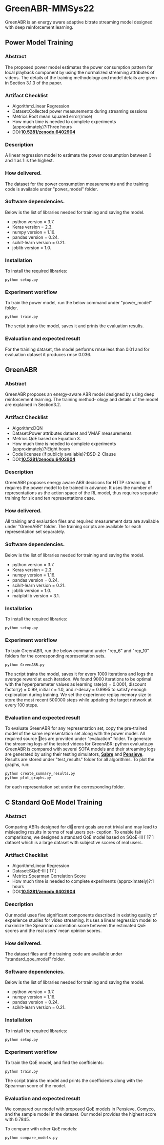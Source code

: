 # GreenABR-MMSys22
GreenABR is an energy aware adaptive bitrate streaming model designed with deep reinforcement learning. 


## Power Model Training


### Abstract
The proposed power model estimates the power consumption pattern for local playback component by using the normalized streaming attributes of videos. 
The details of the training methodology and model details are given in Section 3.1.3 of the paper.


### Artifact Checklist

- Algorithm:Linear Regression
- Dataset:Collected power measurements during streaming
    sessions
- Metrics:Root mean squared error(rmse)
- How much time is needed to complete experiments
    (approximately)?:Three hours
- DOI:[**10.5281/zenodo.6402904**](https://zenodo.org/badge/latestdoi/470391129)



### Description
A linear regression model to estimate the power consumption between 0 and 1 as 1 is the highest.


### How delivered.
The dataset for the power consumption measurements and the training code is available under "power_model" folder.


### Software dependencies.

Below is the list of libraries needed for training and saving the model.

- python version = 3.7.
- Keras version = 2.3.
- numpy version = 1.16.
- pandas version = 0.24.
- scikit-learn version = 0.21.
- joblib version = 1.0.


### Installation
To install the required libraries:
```
python setup.py
```

### Experiment workflow
To train the power model, run the below command under "power_model" folder.
```
python train.py
```
The script trains the model, saves it and prints the evaluation
results.



### Evaluation and expected result

For the training dataset, the model performs rmse less than
0.01 and for evaluation dataset it produces rmse 0.036.


## GreenABR

### Abstract

GreenABR proposes an energy-aware ABR model designed
by using deep reinforcement learning. The training method-
ology and details of the model are explained in Section3.2.

### Artifact Checklist

- Algorithm:DQN
- Dataset:Power attributes dataset and VMAF measurements
- Metrics:QoE based on Equation 3.
- How much time is needed to complete experiments
    (approximately)?:Eight hours
- Code licenses (if publicly available)?:BSD-2-Clause
- DOI:[**10.5281/zenodo.6402904**](https://zenodo.org/badge/latestdoi/470391129)

### Description

GreenABR proposes energy aware ABR decisions for HTTP
streaming. It requires the power model to be trained in advance. It uses the number of representations as the action
space of the RL model, thus requires separate training for six and ten representations case.

### How delivered.

All training and evaluation files and required measurement data are available under "GreenABR"
folder. The training scripts are available for each representation set separately.

### Software dependencies.
Below is the list of libraries needed for training and saving the model.

- python version = 3.7.
- Keras version = 2.3.
- numpy version = 1.16.
- pandas version = 0.24.
- scikit-learn version = 0.21.
- joblib version = 1.0.
- matplotlib version = 3.1.

### Installation

To install the required libraries:

```
python setup.py
```
### Experiment workflow

To train GreenABR, run the below command under "rep_6"
and "rep_10" folders for the corresponding representation sets.

```
python GreenABR.py
```
The script trains the model, saves it for every 1000 iterations
and logs the average reward at each iteration. We found 9000
iterations to be optimal with the hyperparameter values as
learning rate($\alpha$) = 0.0001, discount factor($\gamma$) = 0.99, 
initial $\epsilon$ = 1.0, and $\epsilon$-decay = 0.9995 to satisfy enough exploration
during training. We set the experience replay memory size to
store the most recent 500000 steps while updating the target
network at every 100 steps.


### Evaluation and expected result
To evaluate GreenABR for any representation set, copy the
pre-trained model of the same representation set along with
the power model. All required source ￿les are provided under
"evaluation" folder. To generate the streaming logs of the
tested videos for GreenABR:
python evaluate.py
GreenABR is compared with several SOTA models and
their streaming logs are generated by using their testing
simulators, [**Sabre**](https://github.com/umass-lids/sabre) and [**Pensieve**](https://github.com/hongzimao/pensieve). Results are stored under "test_results"
folder for all algorithms. 
To plot the graphs, run:
```
python create_summary_results.py
python plot_graphs.py
```
for each representation set under the corresponding folder.


## C Standard QoE Model Training


### Abstract
Comparing ABRs designed for di￿erent goals are not trivial
and may lead to misleading results in terms of real users per-
ception. To enable fair comparisons, we designed a standard
QoE model based on SQoE-III [ 17 ] dataset which is a large
dataset with subjective scores of real users.


### Artifact Checklist

- Algorithm:Linear Regression
- Dataset:SQoE-III [ 17 ]
- Metrics:Spearman Correlation Score
- How much time is needed to complete experiments
    (approximately)?:1 hours
- DOI:[**10.5281/zenodo.6402904**](https://zenodo.org/badge/latestdoi/470391129)


### Description
Our model uses five significant components described in
existing quality of experience studies for video streaming. It
uses a linear regression model to maximize the Spearman
correlation score between the estimated QoE scores and the
real users’ mean opinion scores.


### How delivered.
The dataset files and the training
code are available under "standard_qoe_model" folder.


### Software dependencies.
Below is the list of libraries needed for training and saving the model.

- python version = 3.7.
- numpy version = 1.16.
- pandas version = 0.24.
- scikit-learn version = 0.21.


### Installation

To install the required libraries:

```
python setup.py
```
### Experiment workflow

To train the QoE model, and find the coefficients:

```
python train.py
```

The script trains the model and prints the coefficients along
with the Spearman score of the model.


### Evaluation and expected result
We compared our model with proposed QoE models in Pensieve, Comyco, and the sample model in the dataset. Our
model provides the highest score with 0.7845.

To compare with other QoE models:
```
python compare_models.py
```

